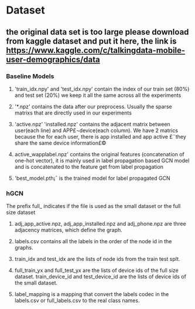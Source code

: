 # Dataset

## the original data set is too large please download from kaggle dataset and put it here, the link is https://www.kaggle.com/c/talkingdata-mobile-user-demographics/data

### Baseline Models
1. 'train_idx.npy' and 'test_idx.npy' contain the index of our train set (80%) and test set (20%) we keep it all the same across all the experiments

2. '*.npz' contains the data after our preprocess. Usually the sparse matrixs that are directly used in our experiments

3. 'active.npz' 'installed.npz' contains the adjacent matrix between user(each line) and APP£¬device(each column). We have 2 matrics because the for each user, there is app installed and app active £¨they share the same device information£©

4. active_wapplabel.npz' contains the original features (concatenation of one-hot vector), it is mainly used in label propagation based GCN model and is concatenated to the feature get from label propagation

5. 'best_model.pth¡¯ is the trained model for label propagated GCN

### hGCN 

The prefix full_ indicates if the file is used as the small dataset or the full size dataset

1. adj_app_active.npz, adj_app_installed.npz and adj_phone.npz are three adjacency matrices, which define the graph.

2. labels.csv contains all the labels in the order of the node id in the graphs. 

3. train_idx and test_idx are the lists of node ids from the train test splt. 

4. full_train_yx and full_test_yx are the lists of device ids of the full size dataset. train_device_id and test_device_id are the lists of device ids of the small dataset. 

5. label_mapping is a mapping that convert the labels codec in the labels.csv or full_labels.csv to the real class names. 
